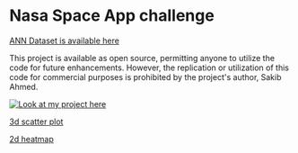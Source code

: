 # Nasa Space App challenge



[ANN Dataset is available here]([https://luxury-lebkuchen-e0c43e.netlify.app/](https://drive.google.com/file/d/1bo--tW-PzqN0XiceGS-WkEqwVjltNcmc/view?usp=sharing))

This project is available as open source, permitting anyone to utilize the code for future enhancements. However, the replication or utilization of this code for commercial purposes is prohibited by the project's author, Sakib Ahmed.

[![Look at my project here](https://img.youtube.com/vi/adgoOydQEhI/0.jpg)](https://www.youtube.com/watch?v=adgoOydQEhI)



[3d scatter plot](https://luxury-lebkuchen-e0c43e.netlify.app/)



[2d heatmap](https://phenomenal-khapse-9ef87f.netlify.app/)
